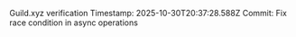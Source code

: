 Guild.xyz verification
Timestamp: 2025-10-30T20:37:28.588Z
Commit: Fix race condition in async operations